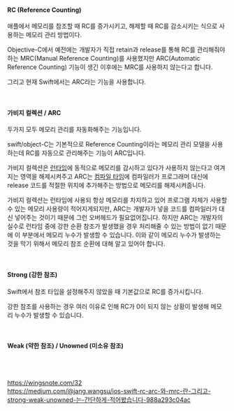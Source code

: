 #### RC (Reference Counting)

애플에서 메모리를 참조할 때 RC를 증가시키고, 해제할 때 RC를 감소시키는 식으로 사용하는 메모리 관리 방법이다.

Objective-C에서 예전에는 개발자가 직접 retain과 release를 통해 RC를 관리해줘야하는 MRC(Manual Reference Counting)를 사용했지만 ARC(Automatic Reference Counting) 기능이 생긴 이후에는 MRC를 사용하지 않는다고 합니다.

그리고 현재 Swift에서는 ARC라는 기능을 사용합니다.

<br>

#### 가비지 컬렉션 / ARC

두가지 모두 메모리 관리를 자동화해주는 기능입니다.

swift/object-C는 기본적으로 Reference Counting이라는 메모리 관리 모델을 사용하는데 RC를 자동으로 관리해주는 기능이 ARC입니다.

가비지 컬렉션은 <u>런타임</u>에 동적으로 메모리를 감시하고 있다가 사용하지 않는다고 여겨지는 영역을 해제시켜주고 ARC는 <u>컴파일 타임</u>에 컴파일러가 프로그래머 대신에 release 코드를 적절한 위치에 추가해주는 방법으로 메모리를 해제시켜줍니다.

가비지 컬렉션는 런타임에 사용되 항상 메모리를 차지하고 있어 프로그램 자체가 사용할 수 있는 메모리 사용량이 적어지게되지만, ARC는 개발자가 넣을 코드를 컴파일러가 대신 넣어주는 것이기 때문에 그런 오버헤드가 필요없어집니다. 하지만 ARC는 개발자의 실수로 런타임 중에 강한 순환 참조가 발생했을 경우 처리해줄 수 있는 방법이 없기 때문에 이 부분에서 메모리 누수가 발생할 수 있습니다. 이와 같이 메모리 누수가 발생하는 것을 막기 위해서 메모리 참조 순환에 대해 알고 있어야 합니다.

<br>

#### Strong (강한 참조)

Swift에서 참조 타입을 설정해주지 않았을 때 기본값으로 RC를 증가시킵니다.

강한 참조를 사용하는 경우 여러 이유로 인해 RC가 0이 되지 않는 상황이 발생해 메모리 누수가 발생할 수 있습니다.

<br>

#### Weak (약한 참조) / Unowned (미소유 참조)
<br><br>




https://wingsnote.com/32 <br>
https://medium.com/@jang.wangsu/ios-swift-rc-arc-와-mrc-란-그리고-strong-weak-unowned-는-간단하게-적어봤습니다-988a293c04ac
